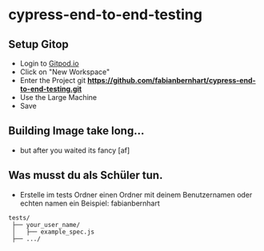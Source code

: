 # cypress-end-to-end-testing


## Setup Gitop

- Login to [Gitpod.io](https://gitpod.io/workspaces)
- Click on "New Workspace"
- Enter the Project git **https://github.com/fabianbernhart/cypress-end-to-end-testing.git**
- Use the Large Machine
- Save

## Building Image take long...
- but after you waited its fancy [af]


## Was musst du als Schüler tun.
- Erstelle im tests Ordner einen Ordner mit deinem Benutzernamen oder echten namen ein Beispiel: fabianbernhart

```
tests/
 ├── your_user_name/
 │   ├── example_spec.js
 ├── .../
````


